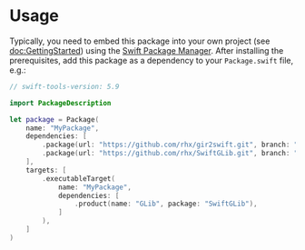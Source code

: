 # Usage

Typically, you need to embed this package into your own project (see <doc:GettingStarted>)
using the [Swift Package Manager](https://swift.org/package-manager/).
After installing the prerequisites, add this package as a dependency to your `Package.swift` file, e.g.:

```swift
// swift-tools-version: 5.9

import PackageDescription

let package = Package(
    name: "MyPackage",
    dependencies: [
        .package(url: "https://github.com/rhx/gir2swift.git", branch: "main"),
        .package(url: "https://github.com/rhx/SwiftGLib.git", branch: "main"),
    ],
    targets: [
        .executableTarget(
            name: "MyPackage",
            dependencies: [
                .product(name: "GLib", package: "SwiftGLib"),
            ]
        ),
    ]
)
```

